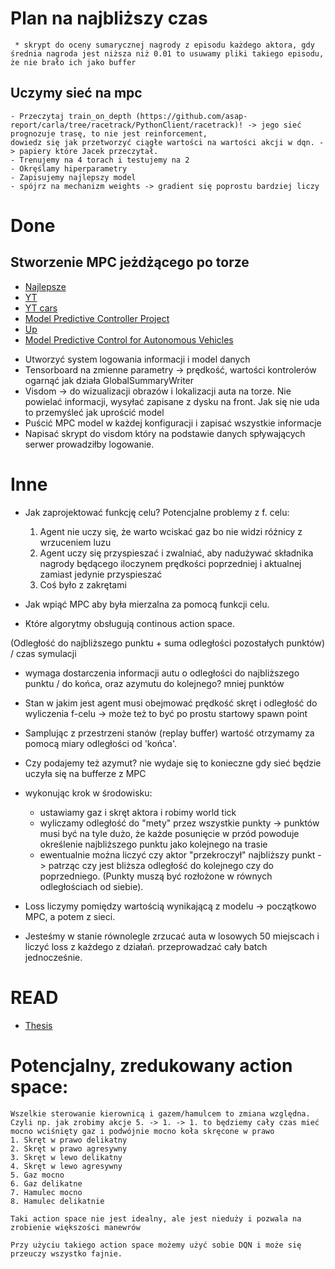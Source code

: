 # Plan na najbliższy czas
     * skrypt do oceny sumarycznej nagrody z episodu każdego aktora, gdy średnia nagroda jest niższa niż 0.01 to usuwamy pliki takiego episodu, że nie brało ich jako buffer 
    
## Uczymy sieć na mpc
    - Przeczytaj train_on_depth (https://github.com/asap-report/carla/tree/racetrack/PythonClient/racetrack)! -> jego sieć prognozuje trasę, to nie jest reinforcement, 
    dowiedz się jak przetworzyć ciągłe wartości na wartości akcji w dqn. -> papiery które Jacek przeczytał. 
    - Trenujemy na 4 torach i testujemy na 2
    - Okręślamy hiperparametry
    - Zapisujemy najlepszy model
    - spójrz na mechanizm weights -> gradient się poprostu bardziej liczy

# Done 
## Stworzenie MPC jeżdżącego po torze
- [Najlepsze](https://towardsdatascience.com/the-final-step-control-783467095138)
- [YT](https://www.youtube.com/watch?v=nqv6jFeVUYA)
- [YT cars](https://www.youtube.com/watch?v=Gh8R4PVg1Zc)
- [Model Predictive Controller Project](https://medium.com/@NickHortovanyi/carnd-controls-mpc-2f456ce658f)
- [Up](https://github.com/hortovanyi/CarND-MPC-Project)
- [Model Predictive Control for Autonomous Vehicles](https://medium.com/@shubhra.pandit/model-predictive-control-for-autonomous-vehicles-1dc18348f651)
     
* Utworzyć system logowania informacji i model danych
* Tensorboard na zmienne parametry -> prędkość, wartości kontrolerów ogarnąć jak działa GlobalSummaryWriter
* Visdom -> do wizualizacji obrazów i lokalizacji auta na torze. Nie powielać informacji, wysyłać zapisane z dysku na front. Jak się nie uda to przemyśleć jak uprościć model
* Puścić MPC model w każdej konfiguracji i zapisać wszystkie informacje 
* Napisać skrypt do visdom który na podstawie danych spływających serwer prowadziłby logowanie.

# Inne

- Jak zaprojektować funkcję celu?
Potencjalne problemy z f. celu:
    1. Agent nie uczy się, że warto wciskać gaz bo nie widzi różnicy z wrzuceniem luzu
    2. Agent uczy się przyspieszać i zwalniać, aby nadużywać składnika nagrody będącego iloczynem prędkości poprzedniej i aktualnej zamiast jedynie przyspieszać
    3. Coś było z zakrętami

- Jak wpiąć MPC aby była mierzalna za pomocą funkcji celu.
- Które algorytmy obsługują continous action space.


(Odległość do najbliższego punktu + suma odległości pozostałych punktów) / czas symulacji
- wymaga dostarczenia informacji autu o odległości do najbliższego punktu / do końca, oraz azymutu do kolejnego? mniej punktów


- Stan w jakim jest agent musi obejmować prędkość skręt i odległość do wyliczenia f-celu -> może też to być po prostu startowy spawn point
- Samplując z przestrzeni stanów (replay buffer) wartość otrzymamy za pomocą miary odległości od 'końca'.
- Czy podajemy też azymut? nie wydaje się to konieczne gdy sieć będzie uczyła się na bufferze z MPC

- wykonując krok w środowisku:
    * ustawiamy gaz i skręt aktora i robimy world tick
    * wyliczamy odległość do "mety" przez wszystkie punkty -> punktów musi być na tyle dużo, że każde posunięcie w przód powoduje określenie najbliższego punktu jako kolejnego na trasie
    * ewentualnie można liczyć czy aktor "przekroczył" najbliższy punkt -> patrząc czy jest bliższa odległość do kolejnego czy do poprzedniego. (Punkty muszą być rozłożone w równych odległościach od siebie).
    
- Loss liczymy pomiędzy wartością wynikającą z modelu -> początkowo MPC, a potem z sieci.
- Jesteśmy w stanie równolegle zrzucać auta w losowych 50 miejscach i liczyć loss z każdego z działań. przeprowadzać cały batch jednocześnie.

# READ
- [Thesis](https://esc.fnwi.uva.nl/thesis/centraal/files/f285129090.pdf)

# Potencjalny, zredukowany action space:
    Wszelkie sterowanie kierownicą i gazem/hamulcem to zmiana względna. Czyli np. jak zrobimy akcje 5. -> 1. -> 1. to będziemy cały czas mieć mocno wciśnięty gaz i podwójnie mocno koła skręcone w prawo
    1. Skręt w prawo delikatny
    2. Skręt w prawo agresywny
    3. Skręt w lewo delikatny
    4. Skręt w lewo agresywny
    5. Gaz mocno
    6. Gaz delikatne
    7. Hamulec mocno
    8. Hamulec delikatnie
    
    Taki action space nie jest idealny, ale jest nieduży i pozwala na zrobienie większości manewrów
    
    Przy użyciu takiego action space możemy użyć sobie DQN i może się przeuczy wszystko fajnie.